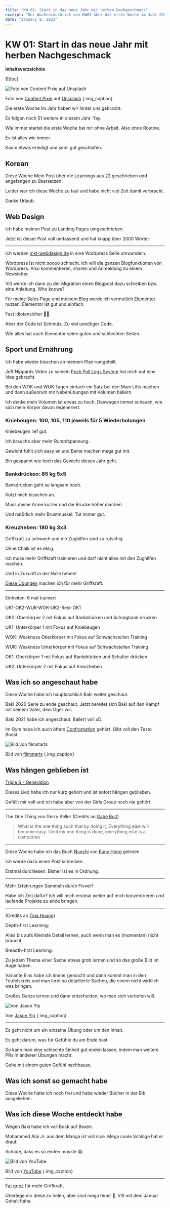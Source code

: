 ```yaml
---
title: "KW 01: Start in das neue Jahr mit herben Nachgeschmack"
excerpt: "Der Wochenrückblick von KW01 über die erste Woche im Jahr 2023"
date: "January 8, 2023"
---
```


# KW 01: Start in das neue Jahr mit herben Nachgeschmack

**Inhaltsverzeichnis**

${toc}



![Foto von [Content Pixie](https://unsplash.com/@contentpixie?utm_source=unsplash&utm_medium=referral&utm_content=creditCopyText) auf [Unsplash](https://unsplash.com/de/s/fotos/routine?orientation=landscape&utm_source=unsplash&utm_medium=referral&utm_content=creditCopyText)](/images/posts/kw01_2023/gewohnheits-tracker-und-kaffee.jpg)

Foto von [Content Pixie](https://unsplash.com/@contentpixie?utm_source=unsplash&utm_medium=referral&utm_content=creditCopyText) auf [Unsplash](https://unsplash.com/de/s/fotos/routine?orientation=landscape&utm_source=unsplash&utm_medium=referral&utm_content=creditCopyText) {.img_caption}

Die erste Woche im Jahr haben wir hinter uns gebracht.

Es folgen noch 51 weitere in diesem Jahr. Yay.

Wie immer startet die erste Woche bei mir ohne Arbeit. Also ohne Routine.

Es ist alles wie immer. 

Kaum etwas erledigt und semi gut geschlafen. 

## Korean

Diese Woche Mein Post über die Learnings aus 22 geschrieben und angefangen zu übersetzen.

Leider war ich diese Woche zu faul und habe nicht viel Zeit damit verbracht.

Danke Urlaub.

## Web Design

Ich habe meinen Post zu Landing Pages umgeschrieben. 

Jetzt ist dieser Post voll umfassend und hat knapp über 2000 Wörter.

---

Ich werden [mkt-webdesign.de](http://mkt-webdesign.de) in eine Wordpress Seite umwandeln. 

Wordpress ist nicht soooo schlecht. Ich will die ganzen Blogfunktionen von Wordpress. Also kommentieren, sharen und Anmeldung zu einem Newsletter.

Vllt werde ich dann zu der Migration einen Blogpost dazu schreiben bzw. eine Anleitung. Who knows?

Für meine Sales Page und meinem Blog werde ich vermutlich [Elementor](https://elementor.com/) nutzen. Elementor ist gut und einfach. 

Fast idiotensicher 😵‍💫. 

Aber der Code ist Schmutz. Zu viel unnötiger Code. 

Wie alles hat auch Elementor seine guten und schlechten Seiten.

## Sport und Ernährung

Ich habe wieder bisschen an meinem Plan rumgefeilt. 

Jeff Nippards Video zu seinem [Push Pull Legs System](https://www.youtube.com/watch?v=c3pbe3qzatQ) hat mich auf eine Idee gebracht.

Bei den WOK und WUK Tagen einfach ein Satz bei den Main Lifts machen und dann außenrum mit Nebenübungen mit Volumen ballern.

Ich denke mein Volumen ist etwas zu hoch. Deswegen immer schauen, wie sich mein Körper davon regeneriert.

### Kniebeugen: 100, 105, 110 jeweils für 5 Wiederholungen

Kniebeugen lief gut.

Ich brauche aber mehr Rumpfspannung.

Gewicht fühlt sich easy an und Beine machen mega gut mit.

Bin gespannt wie hoch das Gewicht dieses Jahr geht.

### Bankdrücken: 85 kg 5x5

Bankdrücken geht so langsam hoch.

Kotzt mich bisschen an.

Muss meine Arme kürzer und die Brücke höher machen.

Und natürlich mehr Brustmuskel. Tut immer gut. 

### Kreuzheben: 180 kg 3x3

Griffkraft zu schwach und die Zughilfen sind zu rutschig.

Ohne Chalk ist es eklig.

Ich muss mehr Griffkraft trainieren und darf nicht alles mit den Zughilfen machen.

Und in Zukunft in der Halle heben!

[Diese Übungen](https://www.youtube.com/watch?v=SXUOMI42peA) machen ich für mehr Griffkraft.

---

Einheiten: 6 mal trainiert

UK1-OK2-WUK-WOK-UK2-Rest-OK1

OK2: Oberkörper 2 mit Fokus auf Bankdrücken und Schrägbank drücken

UK1: Unterkörper 1 mit Fokus auf Kniebeugen

WOK: Weakness Oberkörper mit Fokus auf Schwachstellen Training

WUK: Weakness Unterkörper mit Fokus auf Schwachstellen Training

OK1: Oberkörper 1 mit Fokus auf Bankdrücken und Schulter drücken

UK2: Unterkörper 2 mit Fokus auf Kreuzheben

## Was ich so angeschaut habe

Diese Woche habe ich hauptsächlich Baki weiter geschaut.

Baki 2020 Serie zu ende geschaut. Jetzt bereitet sich Baki auf den Kampf mit seinem Vater, dem Oger vor.

Baki 2021 habe ich angeschaut. Ballert voll xD.

Im Gym habe ich auch öfters [Confrontation](https://www.youtube.com/watch?v=hmHn_dMTZUo) gehört. Gibt voll den Testo Boost.

![Bild von [filmstarts](https://www.filmstarts.de/serien/27583.html)](/images/posts/kw01_2023/baki2021.jpeg)

Bild von [filmstarts](https://www.filmstarts.de/serien/27583.html) {.img_caption}

## Was hängen geblieben ist

[Triple S - Generation](https://www.youtube.com/watch?v=0cZ7o0Wn_dc)

Dieses Lied habe ich nur kurz gehört und ist sofort hängen geblieben.

Gefällt mir voll und ich habe aber von der Girls Group noch nie gehört.

---

The One Thing von Gerry Keller (Credits an [Gabe Bult](https://www.youtube.com/watch?v=YozkD4eaijM))

> What is the one thing such that by doing it, Everything else will become easy.
Until my one thing is done, everything else is a distraction
> 

---

Diese Woche habe ich das Buch [Nunchi](https://www.thalia.de/shop/home/artikeldetails/A1056624671) von [Euny Hong](http://eunyhong.com/) gelesen.

Ich werde dazu einen Post schreiben.

Erstmal durchlesen. Bisher ist es in Ordnung.

---

Mehr Erfahrungen Sammeln durch Fivver? 

Habe ich Zeit dafür? Ich will mich erstmal weiter auf mich konzentrieren und laufende Projekte zu ende bringen.

---

(Credits an [Tina Huang](https://www.youtube.com/watch?v=uzCTHdm0T_Q))

Depth-first Learning:

Alles bis aufs Kleinste Detail lernen, auch wenn man es (momentan) nicht braucht.

Breadth-first Learning:

Zu jedem Thema einer Sache etwas grob lernen und so das große Bild im Auge haben.

Variante Eins habe ich immer gemacht und dann kommt man in den Teufelskreis und man lernt so detaillierte Sachen, die einem nicht wirklich was bringen.

Großes Ganze lernen und dann entscheiden, wo man sich vertiefen will.

![Von [Jason Yip](https://jchyip.medium.com/why-t-shaped-people-e8706198e437)](/images/posts/kw01_2023/T-shaped.png)

Von [Jason Yip](https://jchyip.medium.com/why-t-shaped-people-e8706198e437) {.img_caption}

---

Es geht nicht um ein einzelne Übung oder um den Inhalt. 

Es geht darum, was für Gefühle du am Ende hast.

So kann man eine schlechte Einheit gut enden lassen, indem man weitere PRs in anderen Übungen macht. 

Gehe mit einem guten Gefühl nachhause.

## Was ich sonst so gemacht habe

Diese Woche hatte ich noch frei und habe wieder Bücher in der Bib ausgeliehen.

## Was ich diese Woche entdeckt habe

Wegen Baki habe ich voll Bock auf Boxen.

Mohammed Alai Jr. aus dem Manga ist voll nice. Mega coole Schläge hat er drauf.

Schade, dass es so enden musste 😩.

![Bild von [YouTube](https://www.youtube.com/watch?v=MCJiMZpjrXo)](/images/posts/kw01_2023/mohammed_alai_jr.jpeg)

Bild von [YouTube](https://www.youtube.com/watch?v=MCJiMZpjrXo) {.img_caption}

---

[Fat gripz](https://www.amazon.de/-/en/winning-dumbbell-expansion-diameter-original/dp/B07QKML1SL?ref_=ast_sto_dp&th=1) für mehr Griffkraft.

Überlege mir diese zu holen, aber sind mega teuer 🤧. Vllt mit dem Januar Gehalt haha.